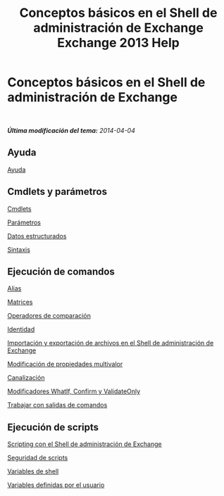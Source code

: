 ﻿---
title: 'Conceptos básicos en el Shell de administración de Exchange Exchange 2013 Help'
TOCTitle: Conceptos básicos en el Shell de administración de Exchange
ms:assetid: 87289884-7526-4f12-bf36-b252f4eff97e
ms:mtpsurl: https://technet.microsoft.com/es-es/library/Dn659284(v=EXCHG.150)
ms:contentKeyID: 61602017
ms.date: 05/22/2018
mtps_version: v=EXCHG.150
ms.translationtype: MT
---

# Conceptos básicos en el Shell de administración de Exchange

 

_**Última modificación del tema:** 2014-04-04_

## Ayuda

[Ayuda](https://technet.microsoft.com/es-es/library/aa997174\(v=exchg.150\))

## Cmdlets y parámetros

[Cmdlets](cmdlets-exchange-2013-help.md)

[Parámetros](https://technet.microsoft.com/es-es/library/bb124388\(v=exchg.150\))

[Datos estructurados](https://technet.microsoft.com/es-es/library/aa996386\(v=exchg.150\))

[Sintaxis](https://technet.microsoft.com/es-es/library/bb123552\(v=exchg.150\))

## Ejecución de comandos

[Alias](https://technet.microsoft.com/es-es/library/bb123977\(v=exchg.150\))

[Matrices](https://technet.microsoft.com/es-es/library/aa998267\(v=exchg.150\))

[Operadores de comparación](https://technet.microsoft.com/es-es/library/bb125229\(v=exchg.150\))

[Identidad](identity-exchange-2013-help.md)

[Importación y exportación de archivos en el Shell de administración de Exchange](import-and-export-files-in-the-exchange-management-shell-exchange-2013-help.md)

[Modificación de propiedades multivalor](modifying-multivalued-properties-exchange-2013-help.md)

[Canalización](https://technet.microsoft.com/es-es/library/aa998260\(v=exchg.150\))

[Modificadores WhatIf, Confirm y ValidateOnly](whatif-confirm-and-validateonly-switches-exchange-2013-help.md)

[Trabajar con salidas de comandos](working-with-command-output-exchange-2013-help.md)

## Ejecución de scripts

[Scripting con el Shell de administración de Exchange](https://technet.microsoft.com/es-es/library/bb123798\(v=exchg.150\))

[Seguridad de scripts](https://technet.microsoft.com/es-es/library/bb125017\(v=exchg.150\))

[Variables de shell](https://technet.microsoft.com/es-es/library/bb124036\(v=exchg.150\))

[Variables definidas por el usuario](https://technet.microsoft.com/es-es/library/bb123690\(v=exchg.150\))

